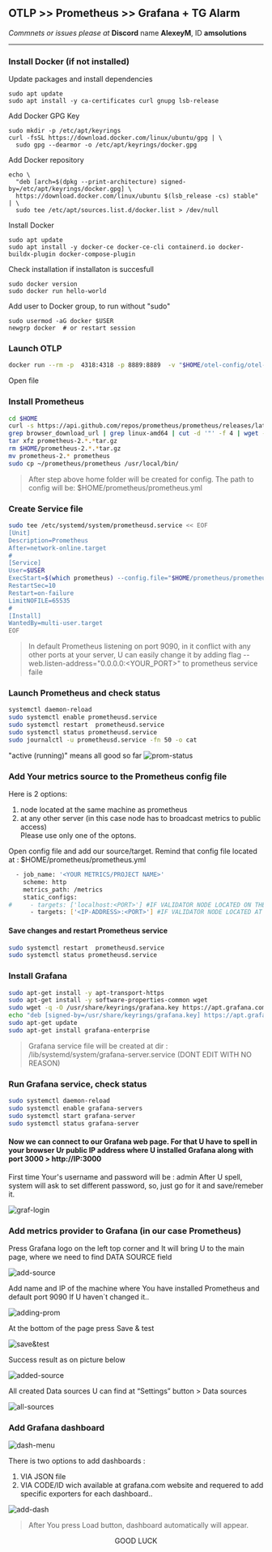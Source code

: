 ## OTLP >> Prometheus >> Grafana + TG Alarm

*Commnets or issues please at* **Discord** name **AlexeyM**,  ID **amsolutions**  
* * *

### Install Docker (if not installed)  
Update packages and install dependencies  
```
sudo apt update
sudo apt install -y ca-certificates curl gnupg lsb-release
```
Add Docker GPG Key  
```
sudo mkdir -p /etc/apt/keyrings
curl -fsSL https://download.docker.com/linux/ubuntu/gpg | \
  sudo gpg --dearmor -o /etc/apt/keyrings/docker.gpg
```
Add Docker repository  
```
echo \
  "deb [arch=$(dpkg --print-architecture) signed-by=/etc/apt/keyrings/docker.gpg] \
  https://download.docker.com/linux/ubuntu $(lsb_release -cs) stable" | \
  sudo tee /etc/apt/sources.list.d/docker.list > /dev/null
```
Install Docker  
```
sudo apt update
sudo apt install -y docker-ce docker-ce-cli containerd.io docker-buildx-plugin docker-compose-plugin
```
Check installation if installaton is succesfull  
```
sudo docker version
sudo docker run hello-world
```
Add user to Docker group, to run without "sudo"  
```
sudo usermod -aG docker $USER
newgrp docker  # or restart session
```




### Launch OTLP

```bash
docker run --rm -p  4318:4318 -p 8889:8889  -v "$HOME/otel-config/otel-collector-config.yaml":/etc/otelcol/config.yaml -d otel/opentelemetry-collector:latest
```
Open file 

### Install Prometheus
```bash
cd $HOME
curl -s https://api.github.com/repos/prometheus/prometheus/releases/latest | \
grep browser_download_url | grep linux-amd64 | cut -d '"' -f 4 | wget -qi -
tar xfz prometheus-2.*.*tar.gz
rm $HOME/prometheus-2.*.*tar.gz
mv prometheus-2.* prometheus
sudo cp ~/prometheus/prometheus /usr/local/bin/
```
> After step above home folder will be created for config. The path to config will be: $HOME/prometheus/prometheus.yml

### Create Service file

```bash
sudo tee /etc/systemd/system/prometheusd.service << EOF
[Unit]
Description=Prometheus 
After=network-online.target
#
[Service]
User=$USER
ExecStart=$(which prometheus) --config.file="$HOME/prometheus/prometheus.yml"
RestartSec=10
Restart=on-failure
LimitNOFILE=65535
#
[Install]
WantedBy=multi-user.target
EOF
```
> In default Prometheus listening on port 9090, in it conflict with any other ports at your server, U can easily change it by adding flag --web.listen-address="0.0.0.0:<YOUR_PORT>" to prometheus service faile

### Launch Prometheus and check status

```bash
systemctl daemon-reload
sudo systemctl enable prometheusd.service
sudo systemctl restart  prometheusd.service
sudo systemctl status prometheusd.service
sudo journalctl -u prometheusd.service -fn 50 -o cat
```
"active (running)" means all good so far
![prom-status](https://github.com/AlexToTheMoon/AM-Solutions/blob/main/files/grafana/prom-status.png)

### Add Your metrics source to the Prometheus config file  

Here is 2 options:  
1) node located at the same machine as prometheus   
2) at any other server (in this case node has to broadcast metrics to public access)    
Please use only one of the optons.

Open config file and add our source/target. Remind that config file located at : $HOME/prometheus/prometheus.yml

```bash
  - job_name: '<YOUR METRICS/PROJECT NAME>'
    scheme: http
    metrics_path: /metrics
    static_configs:
#     - targets: ['localhost:<PORT>'] #IF VALIDATOR NODE LOCATED ON THE SAME SERVER
      - targets: ['<IP-ADDRESS>:<PORT>'] #IF VALIDATOR NODE LOCATED AT ANOTHER SERVER
```

#### Save changes and restart Prometheus service
```bash
sudo systemctl restart  prometheusd.service
sudo systemctl status prometheusd.service
```

### Install Grafana
```bash
sudo apt-get install -y apt-transport-https
sudo apt-get install -y software-properties-common wget
sudo wget -q -O /usr/share/keyrings/grafana.key https://apt.grafana.com/gpg.key
echo "deb [signed-by=/usr/share/keyrings/grafana.key] https://apt.grafana.com beta main" | sudo tee -a /etc/apt/sources.list.d/grafana.list
sudo apt-get update
sudo apt-get install grafana-enterprise
```
> Grafana service file will be created at dir : /lib/systemd/system/grafana-server.service (DONT EDIT WITH NO REASON)

### Run Grafana service, check status

```bash
sudo systemctl daemon-reload
sudo systemctl enable grafana-servers
sudo systemctl start grafana-server
sudo systemctl status grafana-server
```  

#### Now we can connect to our Grafana web page. For that U have to spell in your browser Ur public IP address where U installed Grafana along with port 3000 > http://IP:3000  

First time Your's username and password will be : admin
After U spell, system will ask to set different password, so, just go for it and save/remeber it.

![graf-login](https://github.com/AlexToTheMoon/AM-Solutions/blob/main/files/grafana/graf-login.png)  



### Add metrics provider to Grafana (in our case Prometheus)  

Press Grafana logo on the left top corner and It will bring U to the main page, where we need to find DATA SOURCE field  

![add-source](https://github.com/AlexToTheMoon/AM-Solutions/blob/main/files/grafana/data-s.png ) 

Add name and IP of the machine where You have installed Prometheus and default port 9090 If U haven`t changed it..  

![adding-prom](https://github.com/AlexToTheMoon/AM-Solutions/blob/main/files/grafana/adding-source.png)

At the bottom of the page press Save & test

![save&test](https://github.com/AlexToTheMoon/AM-Solutions/blob/main/files/grafana/save-test.png)

Success result as on picture below

![added-source](https://github.com/AlexToTheMoon/AM-Solutions/blob/main/files/grafana/working-source.png)

All created Data sources U can find at “Settings” button > Data sources

![all-sources](https://github.com/AlexToTheMoon/AM-Solutions/blob/main/files/grafana/data-sources.png) 

### Add Grafana dashboard

![dash-menu](https://github.com/AlexToTheMoon/AM-Solutions/blob/main/files/grafana/add-dashboard.png)

There is two options to add dashboards :  
1) VIA JSON file  
2) VIA CODE/ID wich available at grafana.com website and requered to add specific exporters for each dashboard..  

![add-dash](https://github.com/AlexToTheMoon/AM-Solutions/blob/main/files/grafana/add-dash.png)  

> After You press Load button, dashboard automatically will appear.


<p align="center">
    GOOD LUCK
</p>

